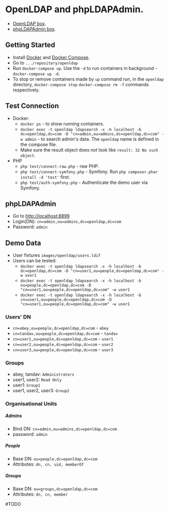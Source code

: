 # OpenLDAP and phpLDAPAdmin.

* [OpenLDAP box](https://github.com/Appdynamics/extensions-docker).
* [phpLDAPAdmin box](https://github.com/osixia/docker-phpLDAPadmin).

## Getting Started
* Install [Docker](https://docs.docker.com/engine/installation/) and [Docker Compose](https://docs.docker.com/compose/install/).
* Go to `.../repository/openldap`
* Run `docker-compose up`. Use the `-d` to run containers in background - `docker-compose up -d`.
* To stop or remove containers made by `up` command run, in the `openldap` directory, `docker-compose stop` `docker-compose rm -f` commands respectively.

## Test Connection
* Docker:
  * `docker ps` - to show running containers.
  * `docker exec -t openldap ldapsearch -x -h localhost -b dc=openldap,dc=com -D "cn=admin,ou=admins,dc=openldap,dc=com" -w admin` - to search admin's data.
  The `openldap` name is defined in the compose file.
  * Make sure the result object does *not* look like `result: 32 No such object`.
* PHP
  * `php test/connect-raw.php` - raw PHP.
  * `php test/connect-symfony.php` - Symfony. Run `php composer.phar install -d 'test'` first.
  * `php test/auth-symfony.php` - Authenticate the demo user via Symfony.

## phpLDAPAdmin
* Go to [http://localhost:8899](http://localhost:8899)
* Login(DN): `cn=admin,ou=admins,dc=openldap,dc=com`
* Password: `admin`

## Demo Data
* User fixtures `images/openldap/users.ldif`
* Users can be tested:
  * `docker exec -t openldap ldapsearch -x -h localhost -b dc=openldap,dc=com -D "cn=user1,ou=people,dc=openldap,dc=com" -w user1`
  * `docker exec -t openldap ldapsearch -x -h localhost -b ou=people,dc=openldap,dc=com -D "cn=user1,ou=people,dc=openldap,dc=com" -w user1`
  * `docker exec -t openldap ldapsearch -x -h localhost -b cn=user1,ou=people,dc=openldap,dc=com -D "cn=user1,ou=people,dc=openldap,dc=com" -w user1`

### Users' DN
* `cn=abey,ou=people,dc=openldap,dc=com`   - `abey`
* `cn=tandav,ou=people,dc=openldap,dc=com` - `tandav`
* `cn=user1,ou=people,dc=openldap,dc=com`  - `user1`
* `cn=user2,ou=people,dc=openldap,dc=com`  - `user2`
* `cn=user3,ou=people,dc=openldap,dc=com`  - `user3`

### Groups
* abey, tandav: `Administrators`
* user1, user2: `Read Only`
* user1: `Group1`
* user1, user2, user3: `Group2`

### Organisational Units
##### Admins
* Bind DN: `cn=admin,ou=admins,dc=openldap,dc=com`
* password: `admin`

##### People
* Base DN: `ou=people,dc=openldap,dc=com`
* Attributes: `dn, cn, uid, memberOf`

##### Groups
* Base DN: `ou=groups,dc=openldap,dc=com`
* Attributes: `dn, cn, member`

#TODO
